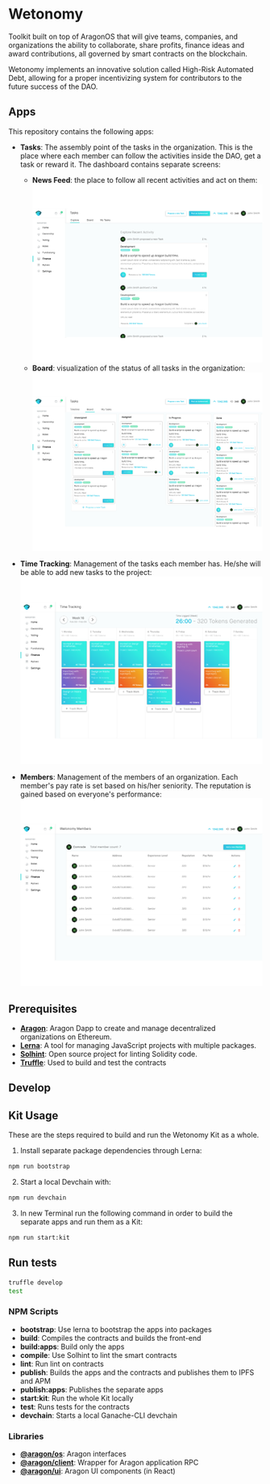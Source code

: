 # Wetonomy
Toolkit built on top of AragonOS that will give teams, companies, and organizations the ability to collaborate, share profits, finance ideas and award contributions, all governed by smart contracts on the blockchain.

Wetonomy implements an innovative solution called High-Risk Automated Debt, allowing for a proper incentivizing system for contributors to the future success of the DAO.


## Apps
This repository contains the following apps:
- **Tasks**: The assembly point of the tasks in the organization. This is the place where each member can follow the activities inside the DAO, get a task or reward it. The dashboard contains separate screens:
    - **News Feed**: the place to follow all recent activities and act on them:        
        ![alt text](images/tasks_newsfeed_screen.png "Wetonomy Tasks Newsfeed Screen")
    - **Board**: visualization of the status of all tasks in the organization:        
        ![alt text](images/tasks_screen.png "Wetonomy Tasks Screen")


- **Time Tracking**: Management of the tasks each member has. He/she will be able to add new tasks to the project:
    ![alt text](images/time_tracking_screen.png "Wetonomy Time Tracking Screen")

- **Members**: Management of the members of an organization. Each member's pay rate is set based on his/her seniority. The reputation is gained based on everyone's performance:
    ![alt text](images/members_screen.png "Wetonomy Members Screen")



## Prerequisites

- [**Aragon**](https://aragon.one/): Aragon Dapp to create and manage decentralized organizations on Ethereum.
- [**Lerna**](https://lernajs.io/): A tool for managing JavaScript projects with multiple packages.  
- [**Solhint**](https://www.npmjs.com/package/solhint): Open source project for linting Solidity code.
- [**Truffle**](https://github.com/trufflesuite/truffle): Used to build and test the contracts 



## Develop

## Kit Usage
These are the steps required to build and run the Wetonomy Kit as a whole.

1. Install separate package dependencies through Lerna:
```sh
npm run bootstrap
```

2. Start a local Devchain with:
```sh
npm run devchain
```

3. In new Terminal run the following command in order to build the separate apps and run them as a Kit:
```sh
npm run start:kit
```

## Run tests
```sh
truffle develop
test
```

### NPM Scripts

- **bootstrap**: Use lerna to bootstrap the apps into packages
- **build**: Compiles the contracts and builds the front-end
- **build:apps**: Build only the apps
- **compile**: Use Solhint to lint the smart contracts
- **lint**: Run lint on contracts
- **publish**: Builds the apps and the contracts and publishes them to IPFS and APM
- **publish:apps**: Publishes the separate apps  
- **start:kit**: Run the whole Kit locally
- **test**: Runs tests for the contracts
- **devchain**: Starts a local Ganache-CLI devchain


### Libraries
- [**@aragon/os**](https://github.com/aragon/aragonos): Aragon interfaces
- [**@aragon/client**](https://github.com/aragon/aragon.js/tree/master/packages/aragon-client): Wrapper for Aragon application RPC
- [**@aragon/ui**](https://github.com/aragon/aragon-ui): Aragon UI components (in React)